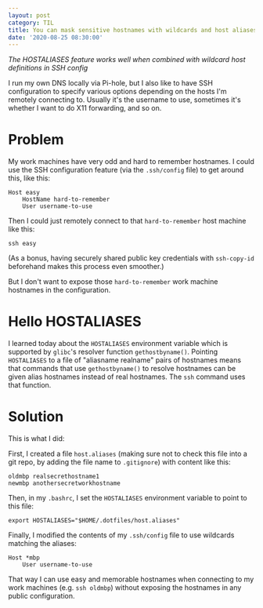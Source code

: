 ```yaml
---
layout: post
category: TIL
title: You can mask sensitive hostnames with wildcards and host aliases
date: '2020-08-25 08:30:00'
---
```


_The HOSTALIASES feature works well when combined with wildcard host definitions in SSH config_

I run my own DNS locally via Pi-hole, but I also like to have SSH configuration to specify various options depending on the hosts I'm remotely connecting to. Usually it's the username to use, sometimes it's whether I want to do X11 forwarding, and so on.

# Problem

My work machines have very odd and hard to remember hostnames. I could use the SSH configuration feature (via the `.ssh/config` file) to get around this, like this:

```
Host easy
    HostName hard-to-remember
    User username-to-use
```

Then I could just remotely connect to that `hard-to-remember` host machine like this:

```
ssh easy
```

(As a bonus, having securely shared public key credentials with `ssh-copy-id` beforehand makes this process even smoother.)

But I don't want to expose those `hard-to-remember` work machine hostnames in the configuration.

# Hello HOSTALIASES

I learned today about the `HOSTALIASES` environment variable which is supported by `glibc`'s resolver function `gethostbyname()`. Pointing `HOSTALIASES` to a file of "aliasname realname" pairs of hostnames means that commands that use `gethostbyname()` to resolve hostnames can be given alias hostnames instead of real hostnames. The `ssh` command uses that function.

# Solution

This is what I did:

First, I created a file `host.aliases` (making sure not to check this file into a git repo, by adding the file name to `.gitignore`) with content like this:

```
oldmbp realsecrethostname1
newmbp anothersecretworkhostname
```

Then, in my `.bashrc`, I set the `HOSTALIASES` environment variable to point to this file:

```
export HOSTALIASES="$HOME/.dotfiles/host.aliases"
```

Finally, I modified the contents of my `.ssh/config` file to use wildcards matching the aliases:

```
Host *mbp
    User username-to-use
```

That way I can use easy and memorable hostnames when connecting to my work machines (e.g. `ssh oldmbp`) without exposing the hostnames in any public configuration.

